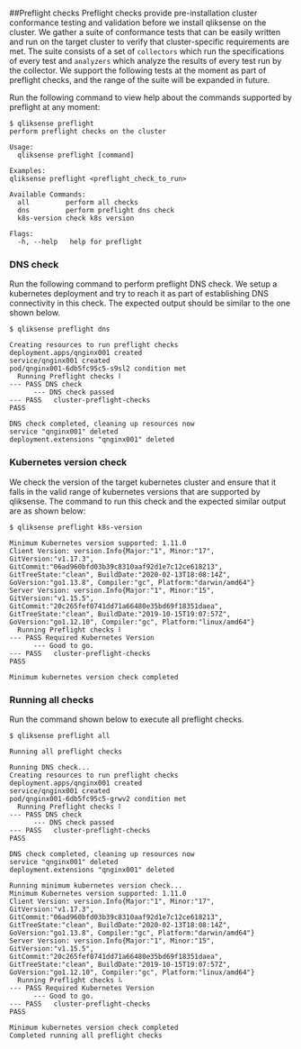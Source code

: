 ##Preflight checks
Preflight checks provide pre-installation cluster conformance testing and validation before we install qliksense on the cluster. We gather a suite of conformance tests that can be easily written and run on the target cluster to verify that cluster-specific requirements are met.
The suite consists of a set of `collectors` which run the specifications of every test and `analyzers` which analyze the results of every test run by the collector.
We support the following tests at the moment as part of preflight checks, and the range of the suite will be expanded in future.

Run the following command to view help about the commands supported by preflight at any moment:
```console
$ qliksense preflight
perform preflight checks on the cluster

Usage:
  qliksense preflight [command]

Examples:
qliksense preflight <preflight_check_to_run>

Available Commands:
  all         perform all checks
  dns         perform preflight dns check
  k8s-version check k8s version

Flags:
  -h, --help   help for preflight
```

### DNS check
Run the following command to perform preflight DNS check. We setup a kubernetes deployment and try to reach it as part of establishing DNS connectivity in this check. 
The expected output should be similar to the one shown below.
```console
$ qliksense preflight dns

Creating resources to run preflight checks
deployment.apps/qnginx001 created
service/qnginx001 created
pod/qnginx001-6db5fc95c5-s9sl2 condition met
  Running Preflight checks ⠇
--- PASS DNS check
      --- DNS check passed
--- PASS   cluster-preflight-checks
PASS

DNS check completed, cleaning up resources now
service "qnginx001" deleted
deployment.extensions "qnginx001" deleted

```

### Kubernetes version check
We check the version of the target kubernetes cluster and ensure that it falls in the valid range of kubernetes versions that are supported by qliksense. 
The command to run this check and the expected similar output are as shown below:
```console
$ qliksense preflight k8s-version

Minimum Kubernetes version supported: 1.11.0
Client Version: version.Info{Major:"1", Minor:"17", GitVersion:"v1.17.3", GitCommit:"06ad960bfd03b39c8310aaf92d1e7c12ce618213", GitTreeState:"clean", BuildDate:"2020-02-13T18:08:14Z", GoVersion:"go1.13.8", Compiler:"gc", Platform:"darwin/amd64"}
Server Version: version.Info{Major:"1", Minor:"15", GitVersion:"v1.15.5", GitCommit:"20c265fef0741dd71a66480e35bd69f18351daea", GitTreeState:"clean", BuildDate:"2019-10-15T19:07:57Z", GoVersion:"go1.12.10", Compiler:"gc", Platform:"linux/amd64"}
  Running Preflight checks ⠇
--- PASS Required Kubernetes Version
      --- Good to go.
--- PASS   cluster-preflight-checks
PASS

Minimum kubernetes version check completed
```

### Running all checks
Run the command shown below to execute all preflight checks.
```console
$ qliksense preflight all

Running all preflight checks

Running DNS check...
Creating resources to run preflight checks
deployment.apps/qnginx001 created
service/qnginx001 created
pod/qnginx001-6db5fc95c5-grwv2 condition met
  Running Preflight checks ⠇
--- PASS DNS check
      --- DNS check passed
--- PASS   cluster-preflight-checks
PASS

DNS check completed, cleaning up resources now
service "qnginx001" deleted
deployment.extensions "qnginx001" deleted

Running minimum kubernetes version check...
Minimum Kubernetes version supported: 1.11.0
Client Version: version.Info{Major:"1", Minor:"17", GitVersion:"v1.17.3", GitCommit:"06ad960bfd03b39c8310aaf92d1e7c12ce618213", GitTreeState:"clean", BuildDate:"2020-02-13T18:08:14Z", GoVersion:"go1.13.8", Compiler:"gc", Platform:"darwin/amd64"}
Server Version: version.Info{Major:"1", Minor:"15", GitVersion:"v1.15.5", GitCommit:"20c265fef0741dd71a66480e35bd69f18351daea", GitTreeState:"clean", BuildDate:"2019-10-15T19:07:57Z", GoVersion:"go1.12.10", Compiler:"gc", Platform:"linux/amd64"}
  Running Preflight checks ⠧
--- PASS Required Kubernetes Version
      --- Good to go.
--- PASS   cluster-preflight-checks
PASS

Minimum kubernetes version check completed
Completed running all preflight checks
```